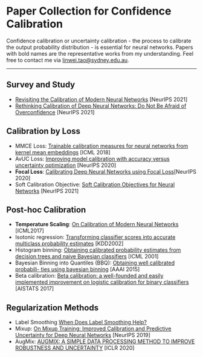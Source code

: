 # Paper Collection for Confidence Calibration
Confidence calibration or uncertainty calibration - the process to calibrate the output probability distribution - is essential for neural networks. Papers with bold names are the representative works from my understanding. Feel free to contact me via linwei.tao@sydney.edu.au.

---

## Survey and Study
- [Revisiting the Calibration of Modern Neural Networks](https://arxiv.org/pdf/2106.07998.pdf) [NeurIPS 2021]
- [Rethinking Calibration of Deep Neural Networks: Do Not Be Afraid of Overconfidence](https://openreview.net/pdf?id=NJS8kp15zzH) [NeurIPS 2021]

 

## Calibration by Loss
- MMCE Loss: [Trainable calibration measures for neural networks from kernel mean embeddings](https://proceedings.mlr.press/v80/kumar18a/kumar18a.pdf) [ICML 2018]
- AvUC Loss: [Improving model calibration with accuracy versus uncertainty optimization](https://papers.nips.cc/paper/2020/file/d3d9446802a44259755d38e6d163e820-Paper.pdf) [NeurIPS 2020]
- **Focal Loss**: [Calibrating Deep Neural Networks using Focal Loss](https://proceedings.neurips.cc/paper/2020/file/aeb7b30ef1d024a76f21a1d40e30c302-Paper.pdf)[NeurIPS 2020]
- Soft Calibration Objective: [Soft Calibration Objectives for Neural Networks](https://arxiv.org/pdf/2108.00106.pdf) [NeurIPS 2021]

## Post-hoc Calibration 
- **Temperature Scaling**: [On Calibration of Modern Neural Networks](https://arxiv.org/pdf/1706.04599.pdf) [ICML2017]
- Isotonic regression: [Transforming classifier scores into accurate multiclass probability estimates](https://dl.acm.org/doi/pdf/10.1145/775047.775151) [KDD2002]
- Histogram binning: [Obtaining calibrated probability estimates from decision trees and naive Bayesian classifiers](https://cseweb.ucsd.edu/~elkan/calibrated.pdf) [ICML 2001]
- Bayesian Binning into Quantiles (BBQ): [Obtaining well calibrated probabili- ties using bayesian binning](https://people.cs.pitt.edu/~milos/research/AAAI_Calibration.pdf) [AAAI 2015]
- Beta calibration: [Beta calibration: a well-founded and easily implemented improvement on logistic calibration for binary classifiers](http://proceedings.mlr.press/v54/kull17a/kull17a.pdf) [AISTATS 2017]


## Regularization Methods
- Label Smoothing [When Does Label Smoothing Help?](https://arxiv.org/pdf/1906.02629.pdf)
- Mixup: [On Mixup Training: Improved Calibration and Predictive Uncertainty for Deep Neural Networks](https://arxiv.org/pdf/1905.11001.pdf) [NeurIPS 2019]
- AugMix: [AUGMIX: A SIMPLE DATA PROCESSING METHOD TO IMPROVE ROBUSTNESS AND UNCERTAINTY](https://arxiv.org/pdf/1912.02781.pdf) [ICLR 2020]
